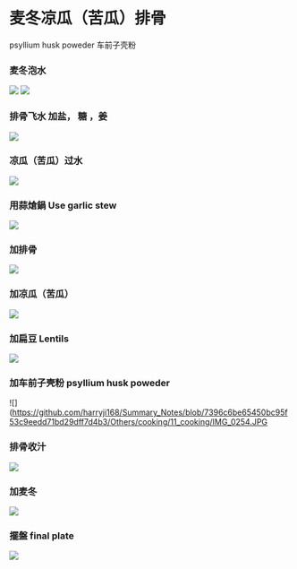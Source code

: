 # 麦冬凉瓜（苦瓜）排骨

psyllium husk poweder 车前子壳粉

### 麦冬泡水
![](https://github.com/harryji168/Summary_Notes/blob/f7659d0a625d5a60c6f10348bfe90ae8355e6211/Others/cooking/11_cooking/IMG_0210.JPG)
![](https://github.com/harryji168/Summary_Notes/blob/f7659d0a625d5a60c6f10348bfe90ae8355e6211/Others/cooking/11_cooking/IMG_0205.JPG)

### 排骨飞水 加盐， 糖 ，姜
![](https://github.com/harryji168/Summary_Notes/blob/f7659d0a625d5a60c6f10348bfe90ae8355e6211/Others/cooking/11_cooking/IMG_0211.JPG)


### 凉瓜（苦瓜）过水
![](https://github.com/harryji168/Summary_Notes/blob/f7659d0a625d5a60c6f10348bfe90ae8355e6211/Others/cooking/11_cooking/IMG_0212.JPG)



### 用蒜熗鍋 Use garlic stew
![](https://github.com/harryji168/Summary_Notes/blob/f7659d0a625d5a60c6f10348bfe90ae8355e6211/Others/cooking/11_cooking/IMG_0216.JPG)


### 加排骨  
![](https://github.com/harryji168/Summary_Notes/blob/f7659d0a625d5a60c6f10348bfe90ae8355e6211/Others/cooking/11_cooking/IMG_0241.JPG)
 

 ### 加凉瓜（苦瓜）
![](https://github.com/harryji168/Summary_Notes/blob/f7659d0a625d5a60c6f10348bfe90ae8355e6211/Others/cooking/11_cooking/IMG_0242.JPG)
 

 ### 加扁豆 Lentils
 ![](https://github.com/harryji168/Summary_Notes/blob/f7659d0a625d5a60c6f10348bfe90ae8355e6211/Others/cooking/11_cooking/IMG_0243.JPG)

 ### 加车前子壳粉  psyllium husk poweder

 ![](https://github.com/harryji168/Summary_Notes/blob/7396c6be65450bc95f53c9eedd71bd29dff7d4b3/Others/cooking/11_cooking/IMG_0254.JPG


### 排骨收汁

  ![](https://github.com/harryji168/Summary_Notes/blob/7396c6be65450bc95f53c9eedd71bd29dff7d4b3/Others/cooking/11_cooking/IMG_0259.JPG)


 ### 加麦冬

 ![](https://github.com/harryji168/Summary_Notes/blob/7396c6be65450bc95f53c9eedd71bd29dff7d4b3/Others/cooking/11_cooking/IMG_0261.JPG)


 ### 擺盤 final plate
 ![](https://github.com/harryji168/Summary_Notes/blob/a902891f3be077730209e045ebe9c53a79eec860/Others/cooking/11_cooking/IMG_0263.JPG)